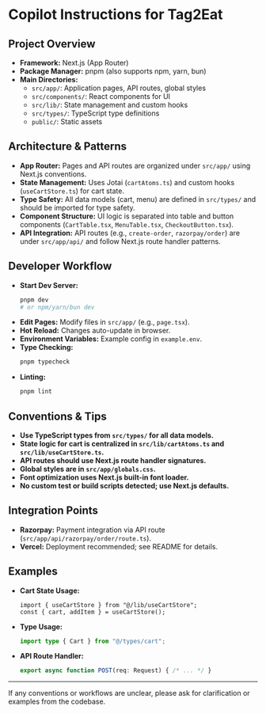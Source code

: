 # Copilot Instructions for Tag2Eat

## Project Overview
- **Framework:** Next.js (App Router)
- **Package Manager:** pnpm (also supports npm, yarn, bun)
- **Main Directories:**
  - `src/app/`: Application pages, API routes, global styles
  - `src/components/`: React components for UI
  - `src/lib/`: State management and custom hooks
  - `src/types/`: TypeScript type definitions
  - `public/`: Static assets

## Architecture & Patterns
- **App Router:** Pages and API routes are organized under `src/app/` using Next.js conventions.
- **State Management:** Uses Jotai (`cartAtoms.ts`) and custom hooks (`useCartStore.ts`) for cart state.
- **Type Safety:** All data models (cart, menu) are defined in `src/types/` and should be imported for type safety.
- **Component Structure:** UI logic is separated into table and button components (`CartTable.tsx`, `MenuTable.tsx`, `CheckoutButton.tsx`).
- **API Integration:** API routes (e.g., `create-order`, `razorpay/order`) are under `src/app/api/` and follow Next.js route handler patterns.

## Developer Workflow
- **Start Dev Server:**
  ```zsh
  pnpm dev
  # or npm/yarn/bun dev
  ```
- **Edit Pages:** Modify files in `src/app/` (e.g., `page.tsx`).
- **Hot Reload:** Changes auto-update in browser.
- **Environment Variables:** Example config in `example.env`.
- **Type Checking:**
  ```zsh
  pnpm typecheck
  ```
- **Linting:**
  ```zsh
  pnpm lint
  ```

## Conventions & Tips
- **Use TypeScript types from `src/types/` for all data models.**
- **State logic for cart is centralized in `src/lib/cartAtoms.ts` and `src/lib/useCartStore.ts`.**
- **API routes should use Next.js route handler signatures.**
- **Global styles are in `src/app/globals.css`.**
- **Font optimization uses Next.js built-in font loader.**
- **No custom test or build scripts detected; use Next.js defaults.**

## Integration Points
- **Razorpay:** Payment integration via API route (`src/app/api/razorpay/order/route.ts`).
- **Vercel:** Deployment recommended; see README for details.

## Examples
- **Cart State Usage:**
  ```tsx
  import { useCartStore } from "@/lib/useCartStore";
  const { cart, addItem } = useCartStore();
  ```
- **Type Usage:**
  ```ts
  import type { Cart } from "@/types/cart";
  ```
- **API Route Handler:**
  ```ts
  export async function POST(req: Request) { /* ... */ }
  ```

---

If any conventions or workflows are unclear, please ask for clarification or examples from the codebase.